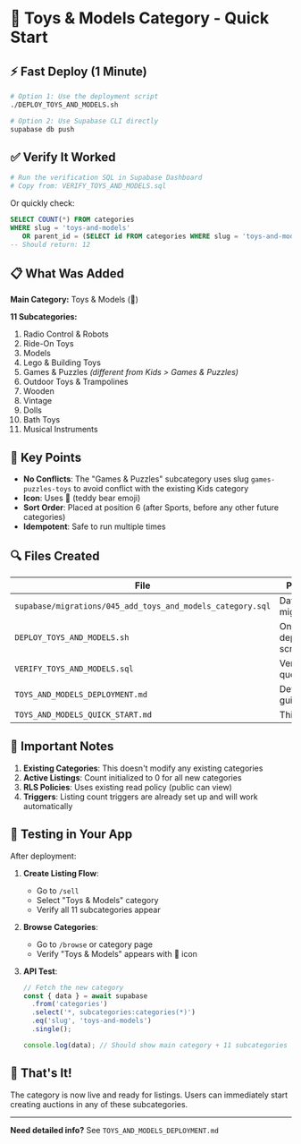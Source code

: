 # 🧸 Toys & Models Category - Quick Start

## ⚡ Fast Deploy (1 Minute)

```bash
# Option 1: Use the deployment script
./DEPLOY_TOYS_AND_MODELS.sh

# Option 2: Use Supabase CLI directly
supabase db push
```

## ✅ Verify It Worked

```bash
# Run the verification SQL in Supabase Dashboard
# Copy from: VERIFY_TOYS_AND_MODELS.sql
```

Or quickly check:

```sql
SELECT COUNT(*) FROM categories 
WHERE slug = 'toys-and-models' 
   OR parent_id = (SELECT id FROM categories WHERE slug = 'toys-and-models');
-- Should return: 12
```

## 📋 What Was Added

**Main Category:** Toys & Models (🧸)

**11 Subcategories:**
1. Radio Control & Robots
2. Ride-On Toys
3. Models
4. Lego & Building Toys
5. Games & Puzzles *(different from Kids > Games & Puzzles)*
6. Outdoor Toys & Trampolines
7. Wooden
8. Vintage
9. Dolls
10. Bath Toys
11. Musical Instruments

## 🎯 Key Points

- **No Conflicts**: The "Games & Puzzles" subcategory uses slug `games-puzzles-toys` to avoid conflict with the existing Kids category
- **Icon**: Uses 🧸 (teddy bear emoji)
- **Sort Order**: Placed at position 6 (after Sports, before any other future categories)
- **Idempotent**: Safe to run multiple times

## 🔍 Files Created

| File | Purpose |
|------|---------|
| `supabase/migrations/045_add_toys_and_models_category.sql` | Database migration |
| `DEPLOY_TOYS_AND_MODELS.sh` | One-click deployment script |
| `VERIFY_TOYS_AND_MODELS.sql` | Verification queries |
| `TOYS_AND_MODELS_DEPLOYMENT.md` | Detailed guide |
| `TOYS_AND_MODELS_QUICK_START.md` | This file |

## 🚨 Important Notes

1. **Existing Categories**: This doesn't modify any existing categories
2. **Active Listings**: Count initialized to 0 for all new categories
3. **RLS Policies**: Uses existing read policy (public can view)
4. **Triggers**: Listing count triggers are already set up and will work automatically

## 📱 Testing in Your App

After deployment:

1. **Create Listing Flow**:
   - Go to `/sell`
   - Select "Toys & Models" category
   - Verify all 11 subcategories appear

2. **Browse Categories**:
   - Go to `/browse` or category page
   - Verify "Toys & Models" appears with 🧸 icon

3. **API Test**:
   ```javascript
   // Fetch the new category
   const { data } = await supabase
     .from('categories')
     .select('*, subcategories:categories(*)')
     .eq('slug', 'toys-and-models')
     .single();
   
   console.log(data); // Should show main category + 11 subcategories
   ```

## 🎉 That's It!

The category is now live and ready for listings. Users can immediately start creating auctions in any of these subcategories.

---

**Need detailed info?** See `TOYS_AND_MODELS_DEPLOYMENT.md`

